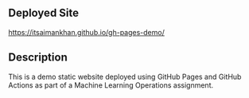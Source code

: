 
## Deployed Site
https://itsaimankhan.github.io/gh-pages-demo/

## Description
This is a demo static website deployed using GitHub Pages and GitHub Actions as part of a Machine Learning Operations assignment.
